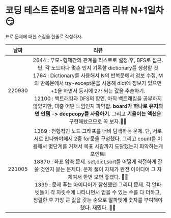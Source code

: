 # 코딩 테스트 준비용 알고리즘 리뷰 N+1일차 :smirk:

표로 문제에 대한 소감을 한줄로 작성하자. 

|날짜| 리뷰 |
|:--:|:--:| 
|220930|  2644 : 부모-형제간의 관계를 리스트로 설정 후, BFS로 접근. 단, 각 노드마다 몇촌 인지 기록할 dictionary를 생성할 것 <br/> 1764 : Dictionary를 사용해서 N의 반복문에서 정보 수집, M의 반복문에서 try-except문을 사용해 dict에 정보가 있으면 +1을 하면서 동시에 2가 되는 값을 추출하기. <br/> 12100 : 백트래킹과 DFS의 향연. 아직 백트래킹을 공부하지 않았지만, 대충 어떤 느낌인지 파악함. **board가 하나로 유지되면 안됌 -> deepcopy를 사용하기**. 그리고 **기울이는 액션**을 구현해놨으므로 꼭 보자.:ok_woman: | 
|221005|  1389 : 전형적인 노드 그래프를 너비 탐색하는 문제. 단, 서로 서로 만나봐야해서 2중 for문을 구성했다. 그리고 count를 이용해서 몇단계를 거쳐서 목표 사람까지 도달했는지 파악하는게 포인트! <br/> 18870 : 좌표 압축 문제. set,dict,sort를 어떻게 적절하게 잘 쓸 것인지 묻는 문제다. 문제 풀이 자체가 완전 아이디어 그 자체여서 한번 보면 좋겠다. :ok_woman: <br/> 1339 : 문제 푸는 아이디어가 참신했던 그리디 문제. 각 알파벳들이 각 자릿수에 나타나면서 얻을 수 있는 수를 다 더하고, 정렬한 후 가장 큰 값을 갖는 순으로 알파벳에 숫자를 부여해야 했다. 재밌다. :ok_woman: | 

